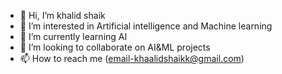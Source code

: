 - 👋 Hi, I’m khalid shaik
- 👀 I’m interested in Artificial intelligence and Machine learning
- 🌱 I’m currently learning AI
- 💞️ I’m looking to collaborate on AI&ML projects
- 📫 How to reach me (email-khaalidshaikk@gmail.com)

<!---
khalid-shaik/khalid-shaik is a ✨ special ✨ repository because its `README.md` (this file) appears on your GitHub profile.
You can click the Preview link to take a look at your changes.
--->
